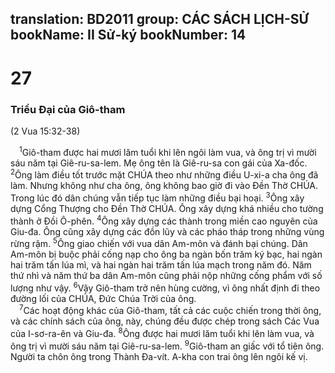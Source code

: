 translation: BD2011
group: CÁC SÁCH LỊCH-SỬ
bookName: II Sử-ký 
bookNumber: 14
-------

<div class="title"><h1>27</h1><h3>Triều Ðại của Giô-tham</h3><p>(2 Vua 15:32-38)</p></div>
<span class="verse 2su_27_1"> <sup>1</sup>Giô-tham được hai mươi lăm tuổi khi lên ngôi làm vua, và ông trị vì mười sáu năm tại Giê-ru-sa-lem. Mẹ ông tên là Giê-ru-sa con gái của Xa-đốc. </span>
<span class="verse 2su_27_2"><sup>2</sup>Ông làm điều tốt trước mặt CHÚA theo như những điều U-xi-a cha ông đã làm. Nhưng không như cha ông, ông không bao giờ đi vào Ðền Thờ CHÚA. Trong lúc đó dân chúng vẫn tiếp tục làm những điều bại hoại. </span>
<span class="verse 2su_27_3"><sup>3</sup>Ông xây dựng Cổng Thượng cho Ðền Thờ CHÚA. Ông xây dựng khá nhiều cho tường thành ở Ðồi Ô-phên. </span>
<span class="verse 2su_27_4"><sup>4</sup>Ông xây dựng các thành trong miền cao nguyên của Giu-đa. Ông cũng xây dựng các đồn lũy và các pháo tháp trong những vùng rừng rậm. </span>
<span class="verse 2su_27_5"><sup>5</sup>Ông giao chiến với vua dân Am-môn và đánh bại chúng. Dân Am-môn bị buộc phải cống nạp cho ông ba ngàn bốn trăm ký bạc, hai ngàn hai trăm tấn lúa mì, và hai ngàn hai trăm tấn lúa mạch trong năm đó. Năm thứ nhì và năm thứ ba dân Am-môn cũng phải nộp những cống phẩm với số lượng như vậy. </span>
<span class="verse 2su_27_6"><sup>6</sup>Vậy Giô-tham trở nên hùng cường, vì ông nhất định đi theo đường lối của CHÚA, Ðức Chúa Trời của ông.<br/></span>
<span class="verse 2su_27_7"> <sup>7</sup>Các hoạt động khác của Giô-tham, tất cả các cuộc chiến trong thời ông, và các chính sách của ông, này, chúng đều được chép trong sách Các Vua của I-sơ-ra-ên và Giu-đa. </span>
<span class="verse 2su_27_8"><sup>8</sup>Ông được hai mươi lăm tuổi khi lên làm vua, và ông trị vì mười sáu năm tại Giê-ru-sa-lem. </span>
<span class="verse 2su_27_9"><sup>9</sup>Giô-tham an giấc với tổ tiên ông. Người ta chôn ông trong Thành Ða-vít. A-kha con trai ông lên ngôi kế vị.<br/></span>
